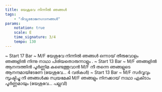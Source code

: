 ```yaml
---
title: യേശുവേ നിന്നിൽ ഞങ്ങൾ
tags:
    - "ദിവ്യഭോജനഗാനങ്ങൾ"
params:
    notation: true
    scale: E
    time_signature: 3/4
    tempo: 130
---
```

~ Start 17 Bar ~
M/F
യേശുവേ നിന്നിൽ ഞങ്ങൾ
ഒന്നായ് തീരുവോളം
ഞങ്ങളിൽ നിന്നു നാഥാ
പിരിയതൊരുന്നാളും
.
~ Start 13 Bar ~
M/F
ഞങ്ങളിൽ ആനന്ദത്തിൻ
പൂർണ്ണിമ കണ്ടെത്തുവാൻ
M/F
നീ തന്നെ ഞങ്ങളുടെ
ആനന്ദമായിടേണേ
(യേശുവേ... 4 വരികൾ)
~ Start 13 Bar ~
M/F
സർവ്വവും സൃഷ്ടിച്ചു നീ
ഞങ്ങൾക്കു സ്വയമേകി
M/F
ഞങ്ങളും നിനക്കായ് നാഥാ
ഏകിടാം പൂർണ്ണമായും
(യേശുവേ... പല്ലവി)
